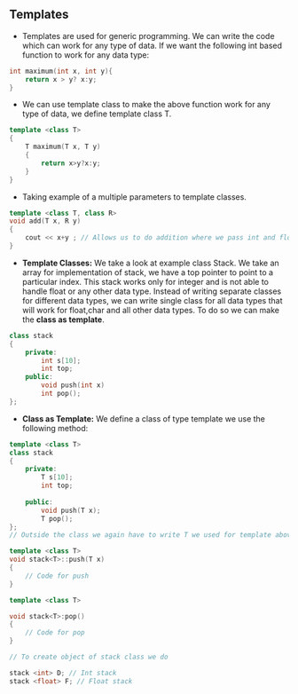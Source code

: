 ## Templates

- Templates are used for generic programming. We can write the code which can work for any type of data. If we want the following int based function to work for any data type:

```cpp
int maximum(int x, int y){
    return x > y? x:y;
}
```

- We can use template class to make the above function work for any type of data, we define template class T.

```cpp
template <class T>
{
    T maximum(T x, T y)
    {
        return x>y?x:y;
    }
}
```

- Taking example of a multiple parameters to template classes.

```cpp
template <class T, class R>
void add(T x, R y)
{
    cout << x+y ; // Allows us to do addition where we pass int and float to the function.
}
```

- **Template Classes:** We take a look at example class Stack. We take an array for implementation of stack, we have a top pointer to point to a particular index. This stack works only for integer and is not able to handle float or any other data type. Instead of writing separate classes for different data types, we can write single class for all data types that will work for float,char and all other data types. To do so we can make the **class as template**.

```cpp
class stack
{
    private:
        int s[10];
        int top;
    public:
        void push(int x)
        int pop();
};
```

- **Class as Template:** We define a class of type template we use the following method:

```cpp
template <class T>
class stack
{
    private:
        T s[10];
        int top;
    
    public:
        void push(T x);
        T pop();
};
// Outside the class we again have to write T we used for template above.

template <class T>
void stack<T>::push(T x)
{
    // Code for push
}

template <class T>

void stack<T>:pop()
{
    // Code for pop 
}

// To create object of stack class we do

stack <int> D; // Int stack
stack <float> F; // Float stack
```